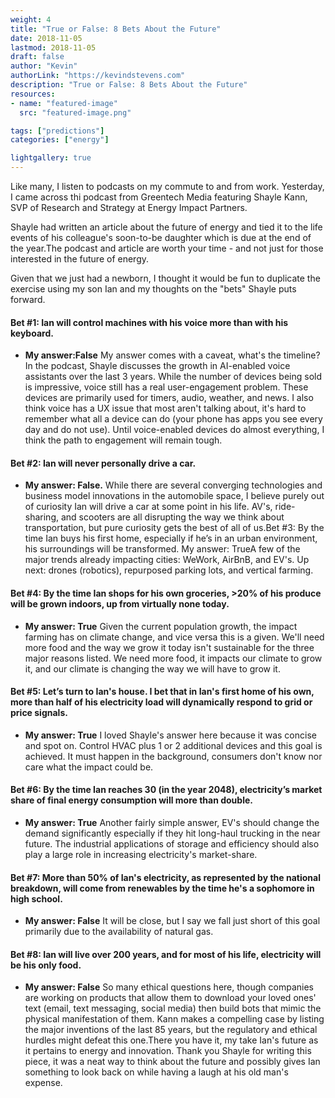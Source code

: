 ```yaml
---
weight: 4
title: "True or False: 8 Bets About the Future"
date: 2018-11-05
lastmod: 2018-11-05
draft: false
author: "Kevin"
authorLink: "https://kevindstevens.com"
description: "True or False: 8 Bets About the Future"
resources:
- name: "featured-image"
  src: "featured-image.png"

tags: ["predictions"]
categories: ["energy"]

lightgallery: true
---
```

Like many, I listen to podcasts on my commute to and from work.  Yesterday, I came across thi
podcast from Greentech Media featuring Shayle Kann, SVP of Research and Strategy at Energy Impact
Partners.  

Shayle had written an article about the future of energy and tied it to the life events of
his colleague's soon-to-be daughter which is due at the end of the year.The podcast and article are
worth your time - and not just for those interested in the future of energy.  

Given that we just had a newborn, I thought it would be fun to duplicate the exercise using my son 
Ian and my thoughts on the "bets" Shayle puts forward.

#### Bet #1: Ian will control machines with his voice more than with his keyboard.  

- **My answer:False** My answer comes with a caveat, what's the timeline?  In the podcast, Shayle discusses the growth in AI-enabled voice assistants over the last 3 years.  While the number of devices being sold is impressive, voice still has a real user-engagement problem.  These devices are primarily used for timers, audio, weather, and news.  I also think voice has a UX issue that most aren't talking about, it's hard to remember what all a device can do (your phone has apps you see every day and do not use).  Until voice-enabled devices do almost everything, I think the path to engagement will remain tough.

#### Bet #2: Ian will never personally drive a car. 

- **My answer: False.** While there are several converging technologies and business model innovations in the automobile space, I believe purely out of curiosity Ian will drive a car at some point in his life.  AV's, ride-sharing, and scooters are all disrupting the way we think about transportation, but pure curiosity gets the best of all of us.Bet #3: By the time Ian buys his first home, especially if he’s in an urban environment, his surroundings will be transformed. My answer: TrueA few of the major trends already impacting cities: WeWork, AirBnB, and EV's.  Up next: drones (robotics), repurposed parking lots, and vertical farming.

#### Bet #4: By the time Ian shops for his own groceries, >20% of his produce will be grown indoors, up from virtually none today.  
- **My answer: True** Given the current population growth, the impact farming has on climate change, and vice versa this is a given.  We'll need more food and the way we grow it today isn't sustainable for the three major reasons listed.  We need more food, it impacts our climate to grow it, and our climate is changing the way we will have to grow it.

#### Bet #5: Let’s turn to Ian's house. I bet that in Ian's first home of his own, more than half of his electricity load will dynamically respond to grid or price signals. 
- **My answer: True** I loved Shayle's answer here because it was concise and spot on.  Control HVAC plus 1 or 2 additional devices and this goal is achieved.  It must happen in the background, consumers don't know nor care what the impact could be.

#### Bet #6: By the time Ian reaches 30 (in the year 2048), electricity’s market share of final energy consumption will more than double. 
- **My answer: True** Another fairly simple answer, EV's should change the demand significantly especially if they hit long-haul trucking in the near future.  The industrial applications of storage and efficiency should also play a large role in increasing electricity's market-share.

#### Bet #7: More than 50% of Ian's electricity, as represented by the national breakdown, will come from renewables by the time he's a sophomore in high school.  
- **My answer: False** It will be close, but I say we fall just short of this goal primarily due to the availability of natural gas.

#### Bet #8: Ian will live over 200 years, and for most of his life, electricity will be his only food.  
- **My answer: False** So many ethical questions here, though companies are working on products that allow them to download your loved ones' text (email, text messaging, social media) then build bots that mimic the physical manifestation of them.  Kann makes a compelling case by listing the major inventions of the last 85 years, but the regulatory and ethical hurdles might defeat this one.There you have it, my take Ian's future as it pertains to energy and innovation.  Thank you Shayle for writing this piece, it was a neat way to think about the future and possibly gives Ian something to look back on while having a laugh at his old man's expense.